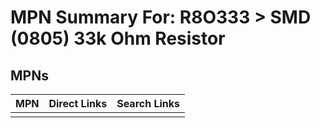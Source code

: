 



# MPN Summary For: R8O333 > SMD (0805) 33k Ohm Resistor

## MPNs
  

|MPN|Direct Links|Search Links|
| :--- | :--- | :--- |
||||
